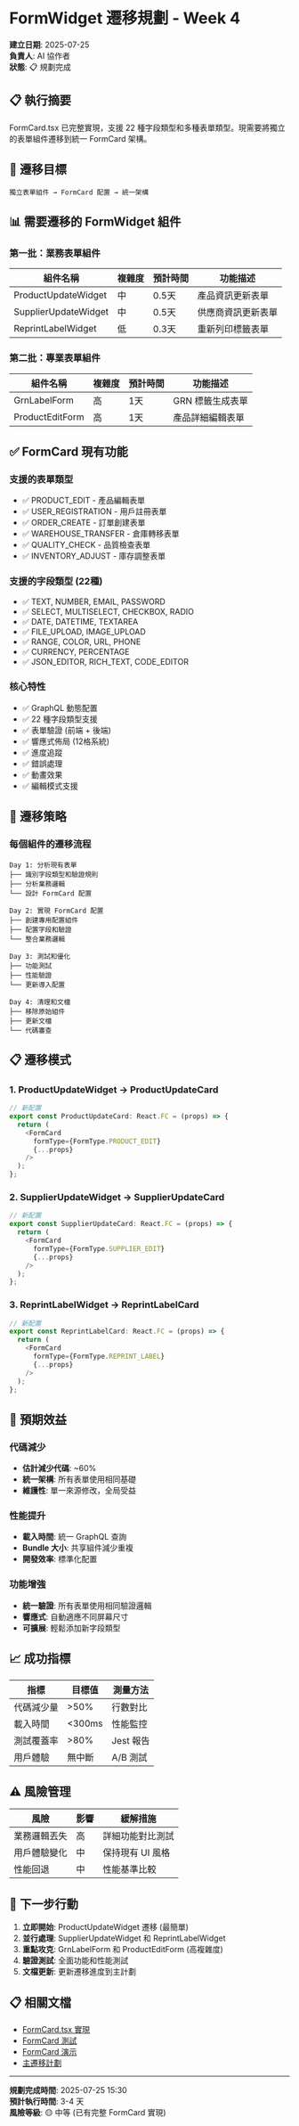 # FormWidget 遷移規劃 - Week 4

**建立日期**: 2025-07-25  
**負責人**: AI 協作者  
**狀態**: 📋 規劃完成  

## 📋 執行摘要

FormCard.tsx 已完整實現，支援 22 種字段類型和多種表單類型。現需要將獨立的表單組件遷移到統一 FormCard 架構。

## 🎯 遷移目標

```
獨立表單組件 → FormCard 配置 → 統一架構
```

## 📊 需要遷移的 FormWidget 組件

### 第一批：業務表單組件
| 組件名稱 | 複雜度 | 預計時間 | 功能描述 |
|----------|--------|----------|----------|
| ProductUpdateWidget | 中 | 0.5天 | 產品資訊更新表單 |
| SupplierUpdateWidget | 中 | 0.5天 | 供應商資訊更新表單 |
| ReprintLabelWidget | 低 | 0.3天 | 重新列印標籤表單 |

### 第二批：專業表單組件
| 組件名稱 | 複雜度 | 預計時間 | 功能描述 |
|----------|--------|----------|----------|
| GrnLabelForm | 高 | 1天 | GRN 標籤生成表單 |
| ProductEditForm | 高 | 1天 | 產品詳細編輯表單 |

## ✅ FormCard 現有功能

### 支援的表單類型
- ✅ PRODUCT_EDIT - 產品編輯表單
- ✅ USER_REGISTRATION - 用戶註冊表單
- ✅ ORDER_CREATE - 訂單創建表單
- ✅ WAREHOUSE_TRANSFER - 倉庫轉移表單
- ✅ QUALITY_CHECK - 品質檢查表單
- ✅ INVENTORY_ADJUST - 庫存調整表單

### 支援的字段類型 (22種)
- ✅ TEXT, NUMBER, EMAIL, PASSWORD
- ✅ SELECT, MULTISELECT, CHECKBOX, RADIO
- ✅ DATE, DATETIME, TEXTAREA
- ✅ FILE_UPLOAD, IMAGE_UPLOAD
- ✅ RANGE, COLOR, URL, PHONE
- ✅ CURRENCY, PERCENTAGE
- ✅ JSON_EDITOR, RICH_TEXT, CODE_EDITOR

### 核心特性
- ✅ GraphQL 動態配置
- ✅ 22 種字段類型支援
- ✅ 表單驗證 (前端 + 後端)
- ✅ 響應式佈局 (12格系統)
- ✅ 進度追蹤
- ✅ 錯誤處理
- ✅ 動畫效果
- ✅ 編輯模式支援

## 🔄 遷移策略

### 每個組件的遷移流程
```
Day 1: 分析現有表單
├── 識別字段類型和驗證規則
├── 分析業務邏輯
└── 設計 FormCard 配置

Day 2: 實現 FormCard 配置
├── 創建專用配置組件
├── 配置字段和驗證
└── 整合業務邏輯

Day 3: 測試和優化
├── 功能測試
├── 性能驗證
└── 更新導入配置

Day 4: 清理和文檔
├── 移除原始組件
├── 更新文檔
└── 代碼審查
```

## 📋 遷移模式

### 1. ProductUpdateWidget → ProductUpdateCard
```typescript
// 新配置
export const ProductUpdateCard: React.FC = (props) => {
  return (
    <FormCard
      formType={FormType.PRODUCT_EDIT}
      {...props}
    />
  );
};
```

### 2. SupplierUpdateWidget → SupplierUpdateCard
```typescript
// 新配置
export const SupplierUpdateCard: React.FC = (props) => {
  return (
    <FormCard
      formType={FormType.SUPPLIER_EDIT}
      {...props}
    />
  );
};
```

### 3. ReprintLabelWidget → ReprintLabelCard
```typescript
// 新配置
export const ReprintLabelCard: React.FC = (props) => {
  return (
    <FormCard
      formType={FormType.REPRINT_LABEL}
      {...props}
    />
  );
};
```

## 🎯 預期效益

### 代碼減少
- **估計減少代碼**: ~60%
- **統一架構**: 所有表單使用相同基礎
- **維護性**: 單一來源修改，全局受益

### 性能提升
- **載入時間**: 統一 GraphQL 查詢
- **Bundle 大小**: 共享組件減少重複
- **開發效率**: 標準化配置

### 功能增強
- **統一驗證**: 所有表單使用相同驗證邏輯
- **響應式**: 自動適應不同屏幕尺寸
- **可擴展**: 輕鬆添加新字段類型

## 📈 成功指標

| 指標 | 目標值 | 測量方法 |
|------|--------|----------|
| 代碼減少量 | >50% | 行數對比 |
| 載入時間 | <300ms | 性能監控 |
| 測試覆蓋率 | >80% | Jest 報告 |
| 用戶體驗 | 無中斷 | A/B 測試 |

## ⚠️ 風險管理

| 風險 | 影響 | 緩解措施 |
|------|------|----------|
| 業務邏輯丟失 | 高 | 詳細功能對比測試 |
| 用戶體驗變化 | 中 | 保持現有 UI 風格 |
| 性能回退 | 中 | 性能基準比較 |

## 🔄 下一步行動

1. **立即開始**: ProductUpdateWidget 遷移 (最簡單)
2. **並行處理**: SupplierUpdateWidget 和 ReprintLabelWidget
3. **重點攻克**: GrnLabelForm 和 ProductEditForm (高複雜度)
4. **驗證測試**: 全面功能和性能測試
5. **文檔更新**: 更新遷移進度到主計劃

## 📋 相關文檔

- [FormCard.tsx 實現](../../app/(app)/admin/components/dashboard/cards/FormCard.tsx)
- [FormCard 測試](../../app/(app)/admin/components/dashboard/cards/FormCard.test.tsx)
- [FormCard 演示](../../app/(app)/admin/components/dashboard/cards/FormCard.demo.tsx)
- [主遷移計劃](./系統架構遷移計劃v2.0.md)

---

**規劃完成時間**: 2025-07-25 15:30  
**預計執行時間**: 3-4 天  
**風險等級**: 🟡 中等 (已有完整 FormCard 實現)